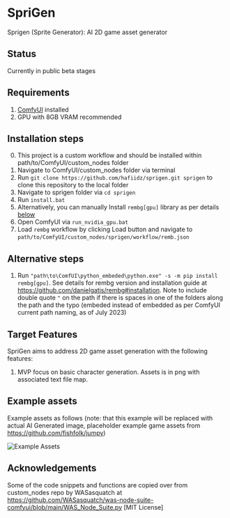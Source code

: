# SpriGen

Sprigen (Sprite Generator): AI 2D game asset generator

## Status

Currently in public beta stages
## Requirements

1. [ComfyUI](https://github.com/comfyanonymous/ComfyUI) installed
1. GPU with 8GB VRAM recommended

## Installation steps

0. This project is a custom workflow and should be installed within path/to/ComfyUI/custom_nodes folder
1. Navigate to ComfyUI/custom_nodes folder via terminal
1. Run `git clone https://github.com/hafiidz/sprigen.git sprigen` to clone this repository to the local folder
1. Navigate to sprigen folder via `cd sprigen`
1. Run `install.bat`
1. Alternatively, you can manually Install `rembg[gpu]` library as per details [below](##alternative-steps)
1. Open ComfyUI via `run_nvidia_gpu.bat`
1. Load `rembg` workflow by clicking Load button and navigate to `path/to/ComfyUI/custom_nodes/sprigen/workflow/remb.json`

## Alternative steps
1. Run `"path\to\ComfUI\python_embeded\python.exe" -s -m pip install rembg[gpu]`. See details for rembg version and installation guide at https://github.com/danielgatis/rembg#installation. Note to include double quote `"` on the path if there is spaces in one of the folders along the path and the typo (embeded instead of embedded as per ComfyUI current path naming, as of July 2023)

## Target Features

SpriGen aims to address 2D game asset generation with the following features:

1. MVP focus on basic character generation. Assets is in png with associated text file map.

## Example assets

Example assets as follows (note: that this example will be replaced with actual AI Generated image, placeholder example game assets from https://github.com/fishfolk/jumpy)

![Example Assets](https://user-images.githubusercontent.com/24392180/151969075-399e9fea-e2de-4340-96a4-0a0e5b79c281.gif)

## Acknowledgements

Some of the code snippets and functions are copied over from  custom_nodes repo by WASasquatch at https://github.com/WASasquatch/was-node-suite-comfyui/blob/main/WAS_Node_Suite.py [MIT License]
